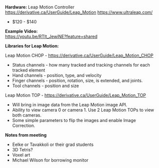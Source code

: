 **Hardware:** Leap Motion Controller
https://derivative.ca/UserGuide/Leap_Motion
https://www.ultraleap.com/
- $120 - $140

**Example Video:**  
https://youtu.be/RTlt_JewiNE?feature=shared

**Libraries for Leap Motion:** 

Leap Motion CHOP - https://derivative.ca/UserGuide/Leap_Motion_CHOP
 - Status channels - how many tracked and tracking channels for each tracked element
 - Hand channels - position, type, and velocity
 - Finger channels - position, rotation, size, is extended, and joints.
 - Tool channels - position and size

Leap Motion TOP - https://derivative.ca/UserGuide/Leap_Motion_TOP

- Will bring in image data from the Leap Motion image API.
- Ability to view camera 0 or camera 1. Use 2 Leap Motion TOPs to view both cameras.
- Some simple parameters to flip the images and enable Image Correction.
  
**Notes from meeting**
- Eelke or Tavakkoli or their grad students
- 3D Tetris?
- Voxel art
- Michael Wilson for borrowing monitor
